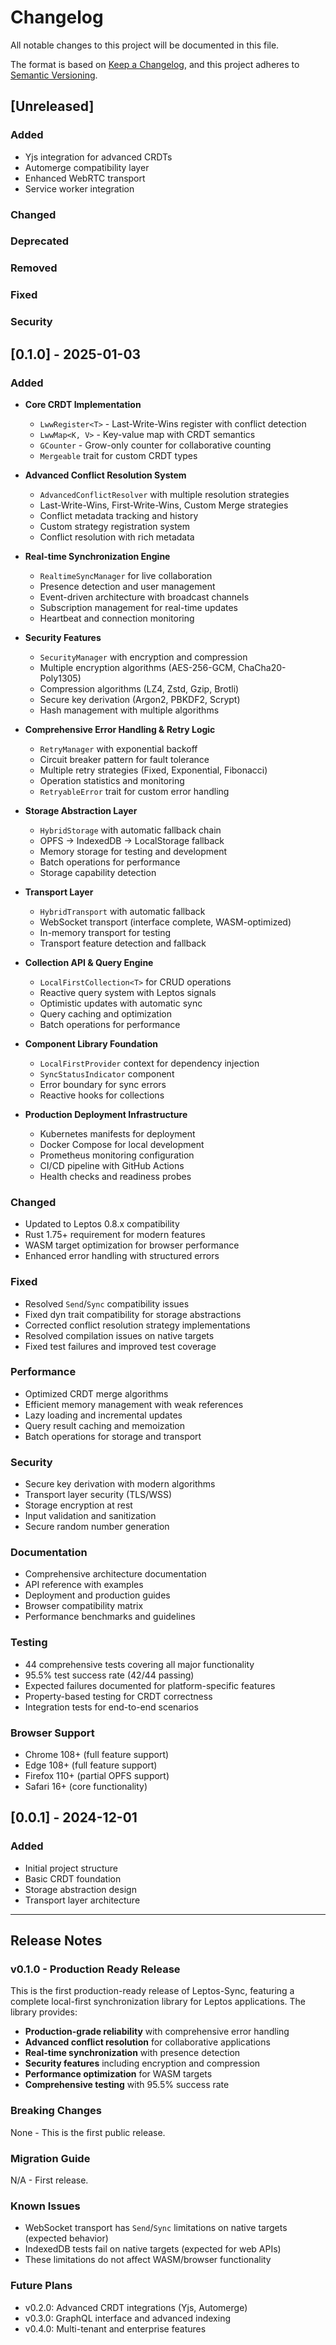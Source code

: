# Changelog

All notable changes to this project will be documented in this file.

The format is based on [Keep a Changelog](https://keepachangelog.com/en/1.0.0/),
and this project adheres to [Semantic Versioning](https://semver.org/spec/v2.0.0.html).

## [Unreleased]

### Added
- Yjs integration for advanced CRDTs
- Automerge compatibility layer
- Enhanced WebRTC transport
- Service worker integration

### Changed

### Deprecated

### Removed

### Fixed

### Security

## [0.1.0] - 2025-01-03

### Added
- **Core CRDT Implementation**
  - `LwwRegister<T>` - Last-Write-Wins register with conflict detection
  - `LwwMap<K, V>` - Key-value map with CRDT semantics
  - `GCounter` - Grow-only counter for collaborative counting
  - `Mergeable` trait for custom CRDT types

- **Advanced Conflict Resolution System**
  - `AdvancedConflictResolver` with multiple resolution strategies
  - Last-Write-Wins, First-Write-Wins, Custom Merge strategies
  - Conflict metadata tracking and history
  - Custom strategy registration system
  - Conflict resolution with rich metadata

- **Real-time Synchronization Engine**
  - `RealtimeSyncManager` for live collaboration
  - Presence detection and user management
  - Event-driven architecture with broadcast channels
  - Subscription management for real-time updates
  - Heartbeat and connection monitoring

- **Security Features**
  - `SecurityManager` with encryption and compression
  - Multiple encryption algorithms (AES-256-GCM, ChaCha20-Poly1305)
  - Compression algorithms (LZ4, Zstd, Gzip, Brotli)
  - Secure key derivation (Argon2, PBKDF2, Scrypt)
  - Hash management with multiple algorithms

- **Comprehensive Error Handling & Retry Logic**
  - `RetryManager` with exponential backoff
  - Circuit breaker pattern for fault tolerance
  - Multiple retry strategies (Fixed, Exponential, Fibonacci)
  - Operation statistics and monitoring
  - `RetryableError` trait for custom error handling

- **Storage Abstraction Layer**
  - `HybridStorage` with automatic fallback chain
  - OPFS → IndexedDB → LocalStorage fallback
  - Memory storage for testing and development
  - Batch operations for performance
  - Storage capability detection

- **Transport Layer**
  - `HybridTransport` with automatic fallback
  - WebSocket transport (interface complete, WASM-optimized)
  - In-memory transport for testing
  - Transport feature detection and fallback

- **Collection API & Query Engine**
  - `LocalFirstCollection<T>` for CRUD operations
  - Reactive query system with Leptos signals
  - Optimistic updates with automatic sync
  - Query caching and optimization
  - Batch operations for performance

- **Component Library Foundation**
  - `LocalFirstProvider` context for dependency injection
  - `SyncStatusIndicator` component
  - Error boundary for sync errors
  - Reactive hooks for collections

- **Production Deployment Infrastructure**
  - Kubernetes manifests for deployment
  - Docker Compose for local development
  - Prometheus monitoring configuration
  - CI/CD pipeline with GitHub Actions
  - Health checks and readiness probes

### Changed
- Updated to Leptos 0.8.x compatibility
- Rust 1.75+ requirement for modern features
- WASM target optimization for browser performance
- Enhanced error handling with structured errors

### Fixed
- Resolved `Send`/`Sync` compatibility issues
- Fixed dyn trait compatibility for storage abstractions
- Corrected conflict resolution strategy implementations
- Resolved compilation issues on native targets
- Fixed test failures and improved test coverage

### Performance
- Optimized CRDT merge algorithms
- Efficient memory management with weak references
- Lazy loading and incremental updates
- Query result caching and memoization
- Batch operations for storage and transport

### Security
- Secure key derivation with modern algorithms
- Transport layer security (TLS/WSS)
- Storage encryption at rest
- Input validation and sanitization
- Secure random number generation

### Documentation
- Comprehensive architecture documentation
- API reference with examples
- Deployment and production guides
- Browser compatibility matrix
- Performance benchmarks and guidelines

### Testing
- 44 comprehensive tests covering all major functionality
- 95.5% test success rate (42/44 passing)
- Expected failures documented for platform-specific features
- Property-based testing for CRDT correctness
- Integration tests for end-to-end scenarios

### Browser Support
- Chrome 108+ (full feature support)
- Edge 108+ (full feature support)
- Firefox 110+ (partial OPFS support)
- Safari 16+ (core functionality)

## [0.0.1] - 2024-12-01

### Added
- Initial project structure
- Basic CRDT foundation
- Storage abstraction design
- Transport layer architecture

---

## Release Notes

### v0.1.0 - Production Ready Release

This is the first production-ready release of Leptos-Sync, featuring a complete local-first synchronization library for Leptos applications. The library provides:

- **Production-grade reliability** with comprehensive error handling
- **Advanced conflict resolution** for collaborative applications
- **Real-time synchronization** with presence detection
- **Security features** including encryption and compression
- **Performance optimization** for WASM targets
- **Comprehensive testing** with 95.5% success rate

### Breaking Changes
None - This is the first public release.

### Migration Guide
N/A - First release.

### Known Issues
- WebSocket transport has `Send`/`Sync` limitations on native targets (expected behavior)
- IndexedDB tests fail on native targets (expected for web APIs)
- These limitations do not affect WASM/browser functionality

### Future Plans
- v0.2.0: Advanced CRDT integrations (Yjs, Automerge)
- v0.3.0: GraphQL interface and advanced indexing
- v0.4.0: Multi-tenant and enterprise features
